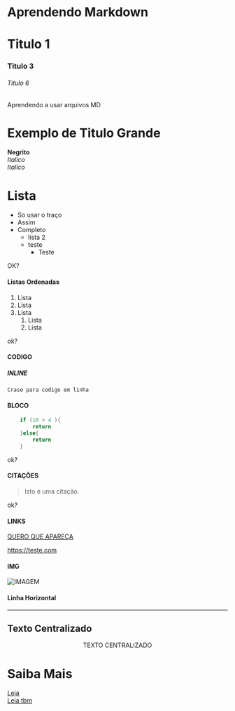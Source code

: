 # Aprendendo Markdown
# Titulo 1
### Titulo 3
###### Titulo 6

Aprendendo a usar arquivos MD


Exemplo de Titulo Grande
===

**Negrito**   
_Italico_  
*Italico*

# Lista
- So usar o traço
- Assim 
- Completo
    - lista 2
    - teste
        - Teste


OK? 

#### Listas Ordenadas
1. Lista
1. Lista 
1. Lista
    1. Lista
    1. Lista


ok? 

#### CODIGO

##### INLINE
` Crase para codigo em linha ` 

#### BLOCO
``` java
    if (10 > 4 ){
        return 
    }else{
        return
    }
```

ok? 
#### CITAÇÕES

> Isto é uma citação.  

ok?


#### LINKS
[QUERO QUE APAREÇA](https://quattrofintech.github.io)


https://teste.com


#### IMG
![IMAGEM](README.png)

#### Linha Horizontal
---


## Texto Centralizado
<center>TEXTO CENTRALIZADO</center>

# Saiba Mais
[Leia](https://markdown.net.br/sintaxe-basica/#html-best-practices)  
[Leia tbm](https://docs.pipz.com/central-de-ajuda/learning-center/guia-basico-de-markdown#open)